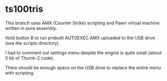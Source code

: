 ts100tris
=========

This branch uses AMX (Counter Strike) scripting and Pawn virtual machine written in pure assembly.

Hold button B to run prebuilt AUTOEXEC.AMX uploaded to the USB drive (see the scripts directory).

I had to comment out settings menu despite the engine is quite small (about 5 kb of Thumb-2 code).

There should be enough space on the USB drive to replace the entire menu with scripting.

